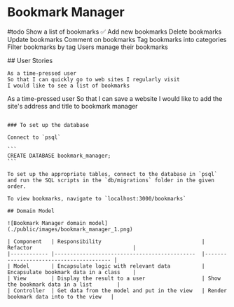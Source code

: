 # Bookmark Manager

#todo
Show a list of bookmarks ✅
Add new bookmarks
Delete bookmarks
Update bookmarks
Comment on bookmarks
Tag bookmarks into categories
Filter bookmarks by tag
Users manage their bookmarks

## User Stories

```
As a time-pressed user
So that I can quickly go to web sites I regularly visit
I would like to see a list of bookmarks
```
As a time-pressed user
So that I can save a website
I would like to add the site's address and title to bookmark manager
````

### To set up the database

Connect to `psql`

```
CREATE DATABASE bookmark_manager;
```

To set up the appropriate tables, connect to the database in `psql` and run the SQL scripts in the `db/migrations` folder in the given order.

To view bookmarks, navigate to `localhost:3000/bookmarks`

## Domain Model

![Bookmark Manager domain model](./public/images/bookmark_manager_1.png)

| Component   | Responsibility                                | Refactor                                |
|------------ |---------------------------------------------  |---------------------------------------- |
| Model       | Encapsulate logic with relevant data          | Encapsulate bookmark data in a class    |
| View        | Display the result to a user                  | Show the bookmark data in a list        |
| Controller  | Get data from the model and put in the view   | Render bookmark data into to the view   |
